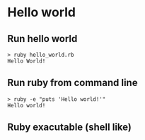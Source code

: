 # Hello world

## Run hello world

```
> ruby hello_world.rb
Hello World!
```

## Run ruby from command line

```
> ruby -e "puts 'Hello world!'"
Hello world!
```

## Ruby exacutable (shell like)
